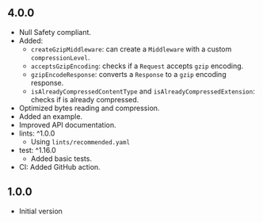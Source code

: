 ## 4.0.0

- Null Safety compliant.
- Added:
  - `createGzipMiddleware`: can create a `Middleware` with a custom `compressionLevel`.
  - `acceptsGzipEncoding`: checks if a `Request` accepts `gzip` encoding.
  - `gzipEncodeResponse`: converts a `Response` to a `gzip` encoding response.
  - `isAlreadyCompressedContentType` and `isAlreadyCompressedExtension`: checks if is already compressed.
- Optimized bytes reading and compression.
- Added an example.
- Improved API documentation.
- lints: ^1.0.0
  - Using `lints/recommended.yaml`
- test: ^1.16.0
  - Added basic tests.
- CI: Added GitHub action.

## 1.0.0

- Initial version
